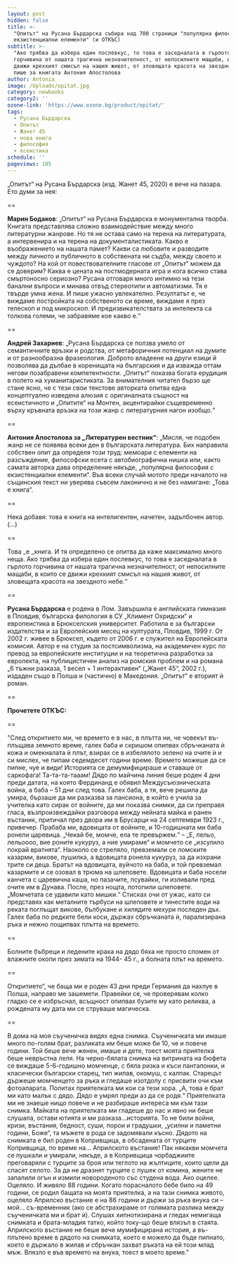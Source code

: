 ```yaml
---
layout: post
hidden: false
title: >-
  "Опитът" на Русана Бърдарска събира над 700 страници "популярна философия с
  екзистенциални елементи" (и ОТКЪС)
subtitle: >-
  "Ако трябва да избера един послевкус, то това е заседналата в гърлото
  горчивина от нашата трагична незначителност, от непосилните мащаби, в които се
  движи крехкият смисъл на нашия живот, от зловещата красота на звездното небе“,
  пише за книгата Антония Апостолова
author: Antonia
image: /Uploads/opitat.jpg
category: newbooks
category2: ''
ozone-link: 'https://www.ozone.bg/product/opitat/'
tags:
  - Русана Бърдарска
  - Опитът
  - Жанет 45
  - нова книга
  - философия
  - есеистика
schedule: ''
pageviews: 185
---
```

„Опитът“ на Русана Бърдарска (изд. Жанет 45, 2020) е вече на пазара. Ето думи за нея:

\==

**Марин Бодаков**: „Опитът“ на Русана Бърдарска е монументална творба. Книгата представлява сложно взаимодействие между много литературни жанрове. Но тя не остава само на терена на литературата, а интервенира и на терена на документалистиката. Какво е въображението на нашата памет? Какви са любовите и разводите между личното и публичното в собствената ни съдба, между своето и чуждото? На кой от повествователните гласове от „Опитът“ можем да се доверим? Каква е цената на постмодерната игра и кога всичко става смъртоносно сериозно? Русана отговаря много интимно на тези банални въпроси и минава отвъд стереотипи и автоматизми. Тя е твърде умна жена. И пише ужасно увлекателно. Резултатът е, че виждаме постройката на собственото си време, виждаме я през телескоп и под микроскоп. И предизвикателствата за интелекта са толкова големи, че забравяме кое какво е.“

\==

**Андрей Захариев**: „Русана Бърдарска се ползва умело от семантичните връзки и родства, от метафоричния потенциал на думите и от разнообразна фразеология. Доброто владеене на други езици й позволява да дълбае в коренищата на българския и да изважда оттам  негови позабравени компетентности. „Опитът“ показва богата ерудиция в полето на хуманитаристиката. За внимателния читател бързо ще стане ясно, че с тези свои текстове авторката опитва една концептуално изведена алюзия с оригиналната същност на есеистичното и „Опитите“ на Монтен, акцентирайки същевременно върху кръвната връзка на този жанр с литературния нагон изобщо.“

\== 

**Антония Апостолова за „Литературен вестник“**: „Мисля, че подобен жанр не се появява всеки ден в българската литература. Бих направила собствен опит да определя този труд: мемоари с елементи на разсъждение, философски есета с автобиографична нишка или, както самата авторка дава определение някъде, „популярна философия с екзистенциални елементи“. Във всеки случай мотото преди началото на същинския текст ни уверява съвсем лаконично и не без намигане: „Това е книга“. 

\==

Нека добавя: това е книга на интелигентен, начетен, задълбочен автор. (…)

\==

Това _е _книга. И тя определено се опитва да каже максимално много неща. Ако трябва да избера един послевкус, то това е заседналата в гърлото горчивина от нашата трагична незначителност, от непосилните мащаби, в които се движи крехкият смисъл на нашия живот, от зловещата красота на звездното небе.“

\==

**Русана Бърдарска** е родена в Лом. Завършила е английската гимназия в Пловдив, българска филология в СУ „Климент Охридски“ и европеистика в Брюкселския университет. Работила е за български издателства и за Европейския месец на културата, Пловдив, 1999 г. От 2002 г. живее в Брюксел, където от 2006 г. е служител на Европейската комисия. Автор е на студия за постсимволизма, на академичен курс по превод за европейските институции и на теоретична разработка за евролекта, на публицистичен анализ на ромския проблем и на романа „6 тъжни разказа, 1 весел + 1 интерактивен“ („Жанет 45“, 2002 г.), издаден също в Полша и (частично) в Македония. „Опитът“ е вторият ѝ роман.

\==

**Прочетете ОТКЪС:**

\==

 "След откритието ми, че времето е в нас, в плътта ни, че човекът въ-плъщава земното време, галех баба и скришом опипвах сбръчканата ѝ кожа и омекналата ѝ плът, взирах се в избелялото зелено на очите ѝ и си мислех, че пипам седемдесет години време. Времето можеше да се пипне, чуе и види! Историята се демумифицираше и ставаше от саркофага! Та-та-та-тааам! Дядо по майчина линия беше роден 4 дни преди датата, на която Фердинанд е обявил Междусъюзническата война, а баба – 51 дни след това. Галех баба, а тя, вече решила да умира, бързаше да ми разказва за пансиона, в който е учила за учителка като сирак от войните, да ми показва снимки, да си преправя гласа, възпроизвеждайки разговора между нейната майка и ранен въстаник, притичал през двора им в Брусарци на 24 септември 1923 г., привечер. Прабаба ми, вдовицата от войните, и 10-годишната ми баба ронели царевица. „Чекай бе, момче, ела те превържем.“ – „Е, лельо, лельоооо, вие роните кукуруз, а ние умираме“ и момчето се „изсулило покрай вратнята“. Наоколо се стреляло, превземали се ломските казарми, викове, пушилка, а вдовицата ронела кукуруз, за да изхрани трите си деца. Братът на вдовицата, вуйчото на баба, и той превземал казармите и се озовал в трюма на шлеповете. Вдовицата и баба носели канчета с царевична каша, но пазачите, псувайки, ги изливали пред очите им в Дунава. После, през нощта, потопили шлеповете. „Момчетата се удавили като мишки.“ Стисках очи от ужас, като си представях как металните търбуси на шлеповете и тинестите води на реката поглъщат викове, бълбукане и хилядите мехури последен дъх. Галех баба по редките бели коси, държах сбръчканата ѝ, парализирана ръка и нежно пощипвах плътта на времето.

\==

Болните бъбреци и ледените крака на дядо бяха не просто спомен от влажните окопи през зимата на 1944- 45 г., а болната плът на времето.

\==

Откритието“, че баща ми е роден 43 дни преди Германия да нахлуе в Полша, направо ме зашемети. Правейки се, че проверявам колко гладко се е избръснал, всъщност опипвах бузите му като реликва, а рождената му дата ми се струваше магическа.

\==

В дома на моя съученичка видях eдна снимка. Съученичката ми имаше много по-голям брат, разликата им беше може би 10, че и повече години. Той беше вече женен, имаше и дете, тоест моята приятелка беше невръстна леля. На черно-бялата снимка на витрината на бюфета се виждаше 5-6-годишно момченце, с бяла ризка и къси панталонки, и класически български старец, тип жилав, окомуш, с калпак. Старецът държеше момченцето за ръка и гледаше изотдолу с присвити очи към фотоапарата. Попитах приятелката ми кои са тези хора. „А, това е брат ми като малък с дядо. Дядо е умрял преди аз да се родя.“ Приятелката ми не знаеше нищо повече и не разбираше интереса ми към тази снимка. Майката на приятелката ми гладеше до нас и явно ни беше слушала, остави ютията и ми разказа...историята. То не били войни, кризи, въстания, бедност, суши, порои и градушки, „усилни и паметни години, Боже“, та мъжете в рода се задомявали късно. Дядото на снимката е бил роден в Копривщица, в обсадената от турците Копривщица, по време на... Априлското въстание! Пак някакви момчета се пушкали и умирали, някъде, а в Копривщица чорбаджиите преговаряли с турците за броя или теглото на жълтиците, които щели да спасят селото. За да не дразнят турците с пушек от комина, жените не запалили огън и измили новороденото със студена вода. Ако оцелее. Оцеляло. И живяло 88 години. Когато порасналото бебе било на 49 години, се родил бащата на моята приятелка, а на тази снимка живото, оцеляло Априлско въстание е на 86 години и държи за ръка внука си – мой... съ-временник (ако се абстрахираме от голямата разлика между съученичката ми и брат ѝ). Слушах хипнотизирана и гледах немигаща снимката и брата-младия татко, който току-що беше влязъл в стаята. Априлското въстание не беше вече мумифицирана история, а въ-плътено време в дядото на снимката, което е можело да бъде пипнато, което е държало в жилав и сбръчкан захват ръката на ей този млад мъж. Влязло е във времето на внука, тоест в моето време."
